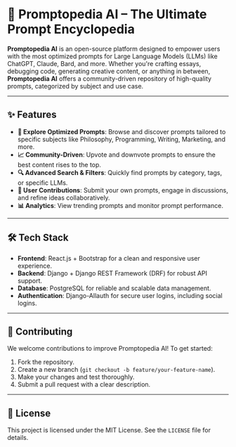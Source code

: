 # **🌟 Promptopedia AI – The Ultimate Prompt Encyclopedia**  

**Promptopedia AI** is an open-source platform designed to empower users with the most optimized prompts for Large Language Models (LLMs) like ChatGPT, Claude, Bard, and more. Whether you're crafting essays, debugging code, generating creative content, or anything in between, **Promptopedia AI** offers a community-driven repository of high-quality prompts, categorized by subject and use case.  

---

## **✨ Features**  

- **🚀 Explore Optimized Prompts**: Browse and discover prompts tailored to specific subjects like Philosophy, Programming, Writing, Marketing, and more.  
- **📈 Community-Driven**: Upvote and downvote prompts to ensure the best content rises to the top.  
- **🔍 Advanced Search & Filters**: Quickly find prompts by category, tags, or specific LLMs.  
- **💬 User Contributions**: Submit your own prompts, engage in discussions, and refine ideas collaboratively.  
- **📊 Analytics**: View trending prompts and monitor prompt performance.  

---

## **🛠️ Tech Stack**  

- **Frontend**: React.js + Bootstrap for a clean and responsive user experience.  
- **Backend**: Django + Django REST Framework (DRF) for robust API support.  
- **Database**: PostgreSQL for reliable and scalable data management.  
- **Authentication**: Django-Allauth for secure user logins, including social logins.  

---

## **🤝 Contributing**  

We welcome contributions to improve Promptopedia AI! To get started:  
1. Fork the repository.  
2. Create a new branch (`git checkout -b feature/your-feature-name`).  
3. Make your changes and test thoroughly.  
4. Submit a pull request with a clear description.  

---

## **📄 License**  

This project is licensed under the MIT License. See the `LICENSE` file for details.  
